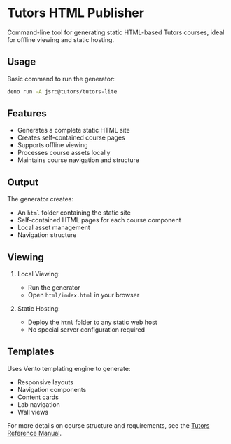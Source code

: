 # Tutors HTML Publisher

Command-line tool for generating static HTML-based Tutors courses, ideal for offline viewing and static hosting.

## Usage

Basic command to run the generator:

```bash
deno run -A jsr:@tutors/tutors-lite
```

## Features

- Generates a complete static HTML site
- Creates self-contained course pages
- Supports offline viewing
- Processes course assets locally
- Maintains course navigation and structure

## Output

The generator creates:
- An `html` folder containing the static site
- Self-contained HTML pages for each course component
- Local asset management
- Navigation structure

## Viewing

1. Local Viewing:
   - Run the generator
   - Open `html/index.html` in your browser

2. Static Hosting:
   - Deploy the `html` folder to any static web host
   - No special server configuration required

## Templates

Uses Vento templating engine to generate:
- Responsive layouts
- Navigation components
- Content cards
- Lab navigation
- Wall views

For more details on course structure and requirements, see the [Tutors Reference Manual](https://tutors.dev/course/tutors-reference-manual).